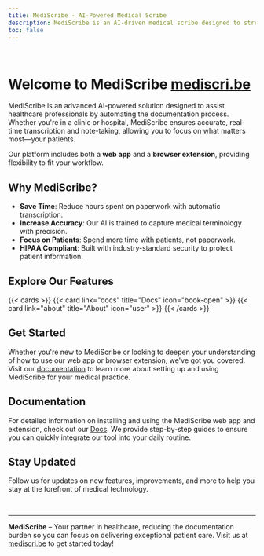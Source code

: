 ```yaml
---
title: MediScribe - AI-Powered Medical Scribe
description: MediScribe is an AI-driven medical scribe designed to streamline documentation for healthcare professionals. Learn about our web app, extension, and how we can help you focus on patient care.
toc: false
---
```


<br />

# Welcome to MediScribe [mediscri.be](https://mediscri.be)

 
MediScribe is an advanced AI-powered solution designed to assist healthcare professionals by automating the documentation process. Whether you're in a clinic or hospital, MediScribe ensures accurate, real-time transcription and note-taking, allowing you to focus on what matters most—your patients.

Our platform includes both a **web app** and a **browser extension**, providing flexibility to fit your workflow.

## Why MediScribe?

- **Save Time**: Reduce hours spent on paperwork with automatic transcription.
- **Increase Accuracy**: Our AI is trained to capture medical terminology with precision.
- **Focus on Patients**: Spend more time with patients, not paperwork.
- **HIPAA Compliant**: Built with industry-standard security to protect patient information.

## Explore Our Features

{{< cards >}}
  {{< card link="docs" title="Docs" icon="book-open" >}}
  {{< card link="about" title="About" icon="user" >}}
{{< /cards >}}

## Get Started

Whether you're new to MediScribe or looking to deepen your understanding of how to use our web app or browser extension, we've got you covered. Visit our [documentation](docs) to learn more about setting up and using MediScribe for your medical practice.

## Documentation

For detailed information on installing and using the MediScribe web app and extension, check out our [Docs](docs). We provide step-by-step guides to ensure you can quickly integrate our tool into your daily routine.

## Stay Updated

Follow us for updates on new features, improvements, and more to help you stay at the forefront of medical technology.

<br />

---

**MediScribe** – Your partner in healthcare, reducing the documentation burden so you can focus on delivering exceptional patient care. Visit us at [mediscri.be](https://mediscri.be) to get started today!